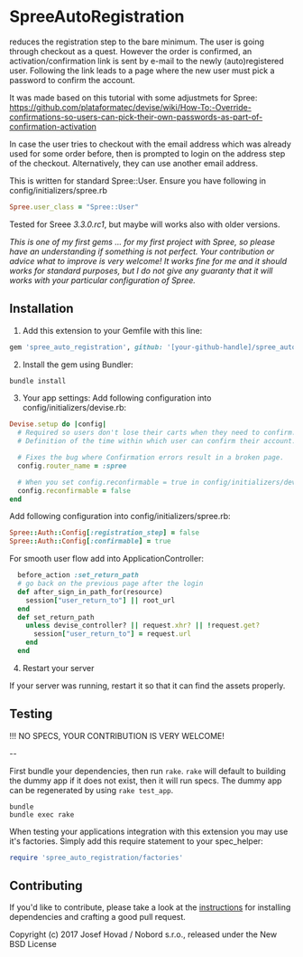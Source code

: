 SpreeAutoRegistration
=====================

reduces the registration step to the bare minimum. The user is going through checkout as a quest. However the order is confirmed, an activation/confirmation link is sent by e-mail to the newly (auto)registered user. Following the link leads to a page where the new user must pick a password to confirm the account.

It was made based on this tutorial with some adjustmets for Spree: https://github.com/plataformatec/devise/wiki/How-To:-Override-confirmations-so-users-can-pick-their-own-passwords-as-part-of-confirmation-activation

In case the user tries to checkout with the email address which was already used for some order before, then is prompted to login on the address step of the checkout. Alternatively, they can use another email address.

This is written for standard Spree::User. Ensure you have following in config/initializers/spree.rb
```ruby
Spree.user_class = "Spree::User"
```

Tested for Sreee *3.3.0.rc1*, but maybe will works also with older versions.

*This is one of my first gems ... for my first project with Spree, so please have an understanding if something is not perfect. Your contribution or advice what to improve is very welcome! It works fine for me and it should works for standard purposes, but I do not give any guaranty that it will works with your particular configuration of Spree.*

## Installation

1. Add this extension to your Gemfile with this line:
  ```ruby
  gem 'spree_auto_registration', github: '[your-github-handle]/spree_auto_registration'
  ```

2. Install the gem using Bundler:
  ```ruby
  bundle install
  ```

3. Your app settings:
Add following configuration into config/initializers/devise.rb:
```ruby
Devise.setup do |config|
  # Required so users don't lose their carts when they need to confirm.
  # Definition of the time within which user can confirm their account. (From user point of view it's smoother to make no limits, from security point of view it's probably good to limit it - in case of leak of the confirmation token ... Or maybe some hard attac that will generates random tokens can accidently confirm the someone else's account. This threat can be reduce with proper monitoring. Consider on your own context.)  config.allow_unconfirmed_access_for = 100000.days

  # Fixes the bug where Confirmation errors result in a broken page.
  config.router_name = :spree

  # When you set config.reconfirmable = true in config/initializers/devise.rb than Devise requires any email changes to be confirmed by email. This might be a problem when you want to change email without sending confirmation, for example when admin edits some user.
  config.reconfirmable = false
end
```

Add following configuration into config/initializers/spree.rb:
```ruby
Spree::Auth::Config[:registration_step] = false
Spree::Auth::Config[:confirmable] = true
```

For smooth user flow add into ApplicationController:
```ruby
  before_action :set_return_path
  # go back on the previous page after the login
  def after_sign_in_path_for(resource) 
    session["user_return_to"] || root_url 
  end
  def set_return_path
    unless devise_controller? || request.xhr? || !request.get?
      session["user_return_to"] = request.url
    end
  end
```

4. Restart your server

  If your server was running, restart it so that it can find the assets properly.

## Testing

!!! NO SPECS, YOUR CONTRIBUTION IS VERY WELCOME!

--

First bundle your dependencies, then run `rake`. `rake` will default to building the dummy app if it does not exist, then it will run specs. The dummy app can be regenerated by using `rake test_app`.

```shell
bundle
bundle exec rake
```

When testing your applications integration with this extension you may use it's factories.
Simply add this require statement to your spec_helper:

```ruby
require 'spree_auto_registration/factories'
```


## Contributing

If you'd like to contribute, please take a look at the
[instructions](CONTRIBUTING.md) for installing dependencies and crafting a good
pull request.

Copyright (c) 2017 Josef Hovad / Nobord s.r.o., released under the New BSD License
